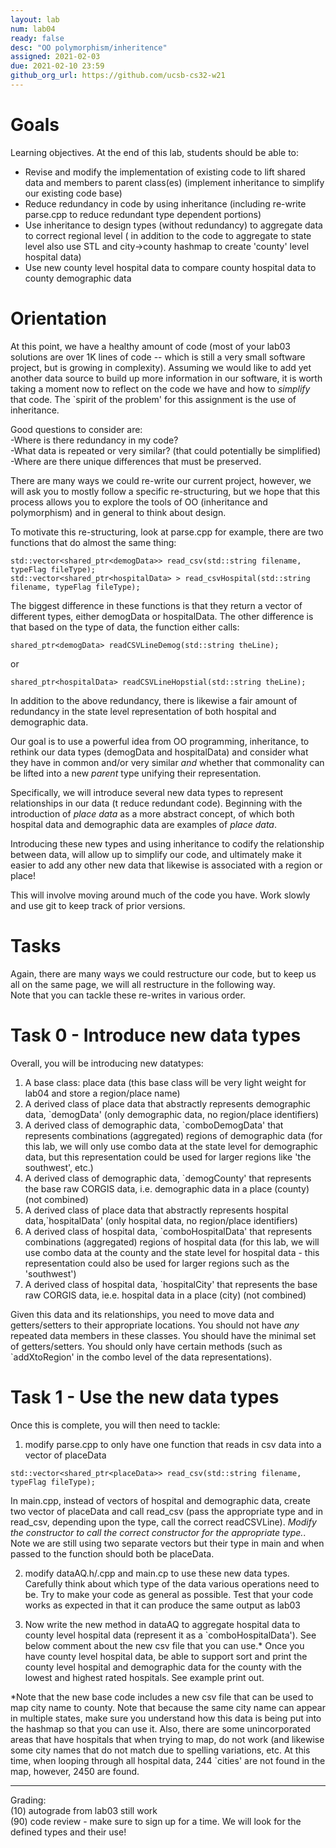 ```yaml
---
layout: lab
num: lab04	
ready: false
desc: "OO polymorphism/inheritence"
assigned: 2021-02-03 
due: 2021-02-10 23:59
github_org_url: https://github.com/ucsb-cs32-w21
---
```


Goals
=====

Learning objectives. At the end of this lab, students should be able to:

-  Revise and modify the implementation of existing code to lift shared data and members to parent class(es) (implement inheritance to simplify our existing code base)
-  Reduce redundancy in code by using inheritance (including re-write parse.cpp to reduce redundant type dependent portions)
-  Use inheritance to design types (without redundancy) to aggregate data to correct regional level ( in addition to the code to aggregate to state level also use STL and city->county hashmap to create 'county' level hospital data)
-  Use new county level hospital data to compare county hospital data to county demographic data


Orientation
============
At this point, we have a healthy amount of code (most of your lab03 solutions are over 1K lines of code -- which is still a very small software project, but 
is growing in complexity).  Assuming we would like to add yet another data source to build up more information in our software, it is worth taking a moment now
to reflect on the code we have and how to *simplify* that code.  The `spirit of the problem' for this assignment is the use of inheritance.

Good questions to consider are: <br>
-Where is there redundancy in my code?<br>
-What data is repeated or very similar? (that could potentially be simplified)<br>
-Where are there unique differences that must be preserved.

There are many ways we could re-write our current project, however, we will ask you to mostly follow a specific re-structuring, but we hope that this 
process allows you to explore the tools of OO (inheritance and polymorphism) and in general to think about design.

To motivate this re-structuring, look at parse.cpp for example, there are two functions that do almost the same thing:
```
std::vector<shared_ptr<demogData>> read_csv(std::string filename, typeFlag fileType);
std::vector<shared_ptr<hospitalData> > read_csvHospital(std::string filename, typeFlag fileType);
```
The biggest difference in these functions is that they return a vector of different types, either demogData or hospitalData.  The other difference is that based
on the type of data, the function either calls:
```
shared_ptr<demogData> readCSVLineDemog(std::string theLine);
```
or
```
shared_ptr<hospitalData> readCSVLineHopstial(std::string theLine);
```

In addition to the above redundancy, there is likewise a fair amount of redundancy in the state level representation of both hospital and demographic data.

Our goal is to use a powerful idea from OO programming, inheritance, to rethink our data types (demogData and hospitalData) and consider what they
have in common and/or very similar *and* whether that commonality can be lifted into a new *parent* type unifying their representation.  

Specifically,
we will introduce several new data types to represent relationships in our data (t reduce redundant code).  Beginning with the introduction of *place data* as a more abstract concept, of which both hospital data and demographic data are examples of *place data*.

Introducing these new types and using inheritance to codify the relationship between data, will allow up to simplify our code, 
and ultimately
make it easier to add any other new data that likewise is associated with a region or place!  

This will involve moving around much of the code you have.  Work slowly and use git to keep track of prior versions.

Tasks
============

Again, there are many ways we could restructure our code, but to keep us all on the same page, we will all restructure in the following way.  
Note that you can tackle these re-writes in various order.

Task 0 - Introduce new data types
============
Overall, you will be introducing new datatypes:
1) A base class: place data (this base class will be very light weight for lab04 and store a region/place name)
2) A derived class of place data that abstractly represents demographic data, `demogData' (only demographic data, no region/place identifiers)
3) A derived class of demographic data, `comboDemogData' that represents combinations (aggregated) regions of demographic data (for this lab, we will
only use combo data at the state level for demographic data, but this representation could be used for larger regions like 'the southwest', etc.)
4) A derived class of demographic data, `demogCounty' that represents the base raw CORGIS data, i.e. demographic data in a place (county) (not combined)
5) A derived class of place data that abstractly represents hospital data,`hospitalData' (only hospital data, no region/place identifiers)
6) A derived class of hospital data, `comboHospitalData' that represents combinations (aggregated) regions of hospital data (for this lab, we will
use combo data at the county and the state level for hospital data - this representation could also be used for larger regions such as the 'southwest')
7) A derived class of hospital data, `hospitalCity' that represents the base raw CORGIS data, ie.e. hospital data in a place (city) (not combined)

Given this data and its relationships, you need to move data and getters/setters to their appropriate locations.  You should not have *any* repeated
data members in these classes.  You should have the minimal set of getters/setters.  You should only have certain methods (such as `addXtoRegion' in the combo level of the data representations).

Task 1 - Use the new data types
============
Once this is complete, you will then need to tackle:

1) modify parse.cpp to only have one function that reads in csv data into a vector of placeData
```
std::vector<shared_ptr<placeData>> read_csv(std::string filename, typeFlag fileType);
```
In main.cpp, instead of vectors of hospital and demographic data, create two vector of placeData and call read_csv (pass the appropriate type and in read_csv, depending upon the type, call the correct readCSVLine).  *Modify the constructor to call the correct constructor for the appropriate type.*. Note we are still using two separate vectors but their type in main and when passed to the function should both be placeData.

2) modify dataAQ.h/.cpp and main.cp to use these new data types.  Carefully think about which type of the data various operations need to be.  Try to make
your code as general as possible.  Test that your code works as expected in that it can produce the same output as lab03

3) Now write the new method in dataAQ to aggregate hospital data to county level hospital data (represent it as a `comboHospitalData'). See below comment about the new csv file that you can use.* Once you have county level hospital data, be able to support sort and print the county level hospital and demographic data for the county with the lowest and highest rated hospitals.  See example print out.

*Note that the new base code includes a new csv file that can be used to map city name to county.  Note that because the same city name can appear in multiple states, make sure you understand how this data is being put into the hashmap so that you can use it.  Also, there are some unincorporated areas that have hospitals that when trying to map, do not work (and likewise some city names that do not match due to spelling variations, etc.  At this time, when looping through all hospital data, 244 `cities' are not found in the map, however, 2450 are found.

----
Grading:<br>
(10) autograde from lab03 still work<br>
(90) code review - make sure to sign up for a time.  We will look for the defined types and their use!<br>


